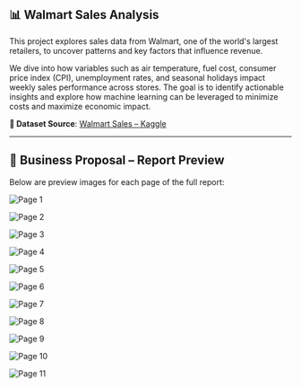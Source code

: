 ## 📊 Walmart Sales Analysis

This project explores sales data from Walmart, one of the world's largest retailers, to uncover patterns and key factors that influence revenue. 

We dive into how variables such as air temperature, fuel cost, consumer price index (CPI), unemployment rates, and seasonal holidays impact weekly sales performance across stores. The goal is to identify actionable insights and explore how machine learning can be leveraged to minimize costs and maximize economic impact.

**🔗 Dataset Source**: [Walmart Sales – Kaggle](https://www.kaggle.com/datasets/mikhail1681/walmart-sales)

---

## 📘 Business Proposal – Report Preview

Below are preview images for each page of the full report:


![Page 1](images/page1.png)

![Page 2](images/page2.png)

![Page 3](images/page3.png)

![Page 4](images/page4.png)

![Page 5](images/page5.png)

![Page 6](images/page6.png)

![Page 7](images/page7.png)

![Page 8](images/page8.png)

![Page 9](images/page9.png)

![Page 10](images/page10.png)

![Page 11](images/page11.png)
